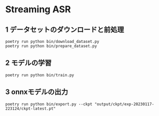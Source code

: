 # Streaming ASR

## 1 データセットのダウンロードと前処理

```
poetry run python bin/download_dataset.py
poetry run python bin/prepare_dataset.py
```

## 2 モデルの学習

```
poetry run python bin/train.py
```

## 3 onnxモデルの出力

```
poetry run python bin/export.py --ckpt "output/ckpt/exp-20230117-223124/ckpt-latest.pt"
```
